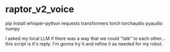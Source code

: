# raptor_v2_voice

pip install whisper-python requests transformers torch torchaudio pyaudio numpy

I asked my local LLM if there was a way that we could "talk" to each other...
this script is it's reply. I'm gonna try it and refine it as needed for my robot.
